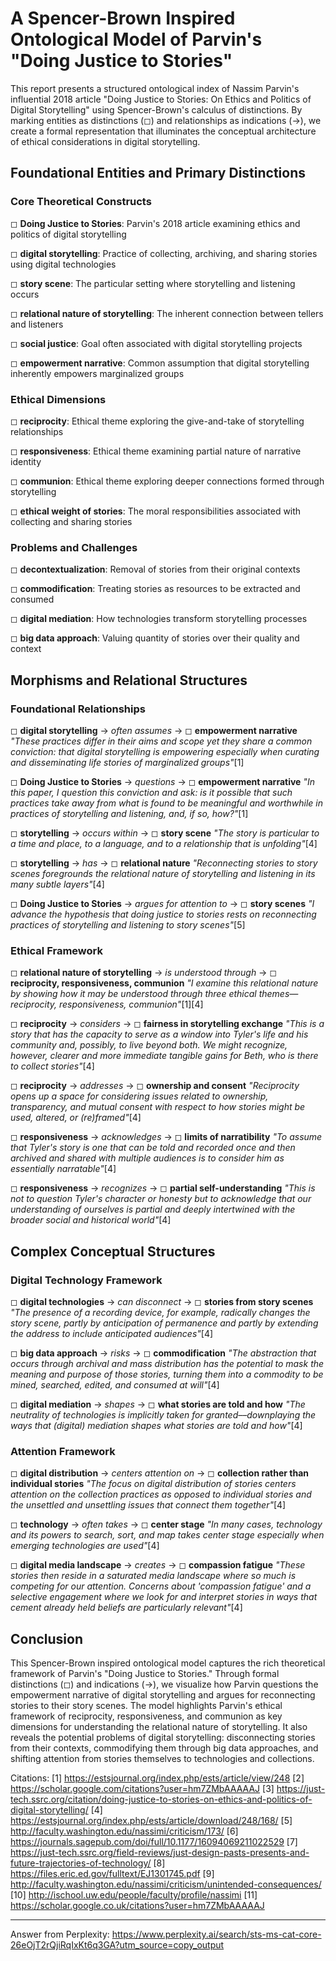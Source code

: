 # A Spencer-Brown Inspired Ontological Model of Parvin's "Doing Justice to Stories"

This report presents a structured ontological index of Nassim Parvin's influential 2018 article "Doing Justice to Stories: On Ethics and Politics of Digital Storytelling" using Spencer-Brown's calculus of distinctions. By marking entities as distinctions (◻) and relationships as indications (→), we create a formal representation that illuminates the conceptual architecture of ethical considerations in digital storytelling.

## Foundational Entities and Primary Distinctions

### Core Theoretical Constructs

◻ **Doing Justice to Stories**: Parvin's 2018 article examining ethics and politics of digital storytelling

◻ **digital storytelling**: Practice of collecting, archiving, and sharing stories using digital technologies

◻ **story scene**: The particular setting where storytelling and listening occurs

◻ **relational nature of storytelling**: The inherent connection between tellers and listeners

◻ **social justice**: Goal often associated with digital storytelling projects

◻ **empowerment narrative**: Common assumption that digital storytelling inherently empowers marginalized groups

### Ethical Dimensions

◻ **reciprocity**: Ethical theme exploring the give-and-take of storytelling relationships

◻ **responsiveness**: Ethical theme examining partial nature of narrative identity

◻ **communion**: Ethical theme exploring deeper connections formed through storytelling

◻ **ethical weight of stories**: The moral responsibilities associated with collecting and sharing stories

### Problems and Challenges

◻ **decontextualization**: Removal of stories from their original contexts

◻ **commodification**: Treating stories as resources to be extracted and consumed

◻ **digital mediation**: How technologies transform storytelling processes

◻ **big data approach**: Valuing quantity of stories over their quality and context

## Morphisms and Relational Structures

### Foundational Relationships

◻ **digital storytelling** → *often assumes* → ◻ **empowerment narrative**
   *"These practices differ in their aims and scope yet they share a common conviction: that digital storytelling is empowering especially when curating and disseminating life stories of marginalized groups"*[1]

◻ **Doing Justice to Stories** → *questions* → ◻ **empowerment narrative**
   *"In this paper, I question this conviction and ask: is it possible that such practices take away from what is found to be meaningful and worthwhile in practices of storytelling and listening, and, if so, how?"*[1]

◻ **storytelling** → *occurs within* → ◻ **story scene**
   *"The story is particular to a time and place, to a language, and to a relationship that is unfolding"*[4]

◻ **storytelling** → *has* → ◻ **relational nature**
   *"Reconnecting stories to story scenes foregrounds the relational nature of storytelling and listening in its many subtle layers"*[4]

◻ **Doing Justice to Stories** → *argues for attention to* → ◻ **story scenes**
   *"I advance the hypothesis that doing justice to stories rests on reconnecting practices of storytelling and listening to story scenes"*[5]

### Ethical Framework

◻ **relational nature of storytelling** → *is understood through* → ◻ **reciprocity, responsiveness, communion**
   *"I examine this relational nature by showing how it may be understood through three ethical themes—reciprocity, responsiveness, communion"*[1][4]

◻ **reciprocity** → *considers* → ◻ **fairness in storytelling exchange**
   *"This is a story that has the capacity to serve as a window into Tyler's life and his community and, possibly, to live beyond both. We might recognize, however, clearer and more immediate tangible gains for Beth, who is there to collect stories"*[4]

◻ **reciprocity** → *addresses* → ◻ **ownership and consent**
   *"Reciprocity opens up a space for considering issues related to ownership, transparency, and mutual consent with respect to how stories might be used, altered, or (re)framed"*[4]

◻ **responsiveness** → *acknowledges* → ◻ **limits of narratibility**
   *"To assume that Tyler's story is one that can be told and recorded once and then archived and shared with multiple audiences is to consider him as essentially narratable"*[4]

◻ **responsiveness** → *recognizes* → ◻ **partial self-understanding**
   *"This is not to question Tyler's character or honesty but to acknowledge that our understanding of ourselves is partial and deeply intertwined with the broader social and historical world"*[4]

## Complex Conceptual Structures

### Digital Technology Framework

◻ **digital technologies** → *can disconnect* → ◻ **stories from story scenes**
   *"The presence of a recording device, for example, radically changes the story scene, partly by anticipation of permanence and partly by extending the address to include anticipated audiences"*[4]

◻ **big data approach** → *risks* → ◻ **commodification**
   *"The abstraction that occurs through archival and mass distribution has the potential to mask the meaning and purpose of those stories, turning them into a commodity to be mined, searched, edited, and consumed at will"*[4]

◻ **digital mediation** → *shapes* → ◻ **what stories are told and how**
   *"The neutrality of technologies is implicitly taken for granted––downplaying the ways that (digital) mediation shapes what stories are told and how"*[4]

### Attention Framework

◻ **digital distribution** → *centers attention on* → ◻ **collection rather than individual stories**
   *"The focus on digital distribution of stories centers attention on the collection practices as opposed to individual stories and the unsettled and unsettling issues that connect them together"*[4]

◻ **technology** → *often takes* → ◻ **center stage**
   *"In many cases, technology and its powers to search, sort, and map takes center stage especially when emerging technologies are used"*[4]

◻ **digital media landscape** → *creates* → ◻ **compassion fatigue**
   *"These stories then reside in a saturated media landscape where so much is competing for our attention. Concerns about 'compassion fatigue' and a selective engagement where we look for and interpret stories in ways that cement already held beliefs are particularly relevant"*[4]

## Conclusion

This Spencer-Brown inspired ontological model captures the rich theoretical framework of Parvin's "Doing Justice to Stories." Through formal distinctions (◻) and indications (→), we visualize how Parvin questions the empowerment narrative of digital storytelling and argues for reconnecting stories to their story scenes. The model highlights Parvin's ethical framework of reciprocity, responsiveness, and communion as key dimensions for understanding the relational nature of storytelling. It also reveals the potential problems of digital storytelling: disconnecting stories from their contexts, commodifying them through big data approaches, and shifting attention from stories themselves to technologies and collections.

Citations:
[1] https://estsjournal.org/index.php/ests/article/view/248
[2] https://scholar.google.com/citations?user=hm7ZMbAAAAAJ
[3] https://just-tech.ssrc.org/citation/doing-justice-to-stories-on-ethics-and-politics-of-digital-storytelling/
[4] https://estsjournal.org/index.php/ests/article/download/248/168/
[5] http://faculty.washington.edu/nassimi/criticism/173/
[6] https://journals.sagepub.com/doi/full/10.1177/16094069211022529
[7] https://just-tech.ssrc.org/field-reviews/just-design-pasts-presents-and-future-trajectories-of-technology/
[8] https://files.eric.ed.gov/fulltext/EJ1301745.pdf
[9] http://faculty.washington.edu/nassimi/criticism/unintended-consequences/
[10] http://ischool.uw.edu/people/faculty/profile/nassimi
[11] https://scholar.google.co.uk/citations?user=hm7ZMbAAAAAJ

---
Answer from Perplexity: https://www.perplexity.ai/search/sts-ms-cat-core-26eOjT2rQjiRqIxKt6q3GA?utm_source=copy_output